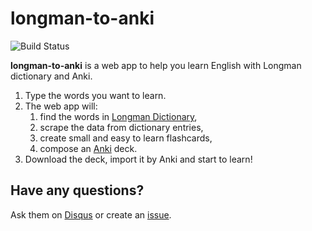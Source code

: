 # longman-to-anki

![Build Status](https://travis-ci.org/yakhinvadim/longman-to-anki.svg?branch=master)

**longman-to-anki** is a web app to help you learn English with Longman dictionary and Anki.

1. Type the words you want to learn.
1. The web app will:
    1. find the words in [Longman Dictionary](https://www.ldoceonline.com/),
    1. scrape the data from dictionary entries,
    1. create small and easy to learn flashcards,
    1. compose an [Anki](http://ankisrs.net/) deck.
1. Download the deck, import it by Anki and start to learn!

## Have any questions?

Ask them on [Disqus](https://disqus.com/home/discussion/longman-to-anki/longman_to_anki_30/) or create an [issue](https://github.com/yakhinvadim/longman-to-anki/issues/new).
